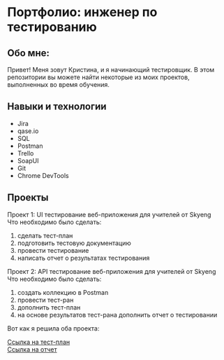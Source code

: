 # **Портфолио: инженер по тестированию**

## Обо мне: 

Привет!
Меня зовут Кристина, и я начинающий тестировщик.
В этом репозитории вы можете найти некоторые из моих проектов, выполненных во время обучения.

## Навыки и технологии

- Jira
- qase.io
- SQL
- Postman
- Trello
- SoapUI
- Git
- Chrome DevTools

## Проекты  
Проект 1:  UI тестирование веб-приложения для учителей от Skyeng  
Что необходимо было сделать:  
1. сделать тест-план  
2. подготовить тестовую документацию  
3. провести тестирование
4. написать отчет о результатах тестирования  

Проект 2: API тестирование веб-приложения для учителей от Skyeng  
Что необходимо было сделать:  
1. создать коллекцию в Postman
2. провести тест-ран
3. дополнить тест-план
4. на основе результатов тест-рана дополнить отчет о тестировании

Вот как я решила оба проекта:   

[Ссылка на тест-план](https://github.com/KristiinaB/SkyJob/blob/main/New%20folder%20/%D0%A2%D0%B5%D1%81%D1%82-%D0%BF%D0%BB%D0%B0%D0%BD.md?plain=1)  
[Ссылка на отчет](https://qabug-report402.atlassian.net/wiki/spaces/~63a7594548b367d78a15f85c/pages/3637313)   
